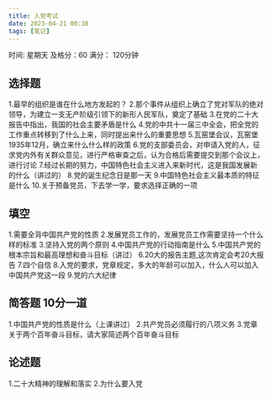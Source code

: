 ```yaml
---
title: 入党考试
date: 2023-04-21 00:38
tags: [笔记]
---
```

时间: 星期天
及格分：60
满分： 120分钟

## 选择题

1.最早的组织是谁在什么地方发起的？
2.那个事件从组织上确立了党对军队的绝对领导，为建立一支无产阶级引领下的新形人民军队，奠定了基础
3.在党的二十大报告中指出，我国的社会主要矛盾是什么
4.党的中共十一届三中全会，把全党的工作重点转移到了什么上来，同时提出来什么的重要思想
5.瓦窑堡会议，瓦窑堡1935年12月，确立来什么什么样的政策
6.党的支部委员会，对申请入党的人，征求党内外有关群众意见，进行严格审查之后，认为合格后需要提交到那个会议上，进行讨论
7.经过长期的努力，中国特色社会主义进入来新时代，这是我国发展新的什么（讲过的）
8.党的诞生纪念日是那一天
9.中国特色社会主义最本质的特征是什么
10.关于预备党员，下去学一学，要求选择正确的一项

## 填空
1.需要全背中国共产党的性质
2.发展党员工作的，发展党员工作需要坚持一个什么样的标准
3.坚持入党的两个原则
4.中国共产党的行动指南是什么
5.中国共产党的根本宗旨和最高理想和奋斗目标（讲过）
6.20大的报告主题,这次肯定会考20大报告
7.四个自信
8.入党的要求，党章规定，多大的年龄可以加入，什么人可以加入中国共产党这一段
9.党的六大纪律

## 简答题 10分一道
1.中国共产党的性质是什么（上课讲过）
2.共产党员必须履行的八项义务
3.党章关于两个百年奋斗目标，请大家简述两个百年奋斗目标

## 论述题
1.二十大精神的理解和落实
2.为什么要入党

